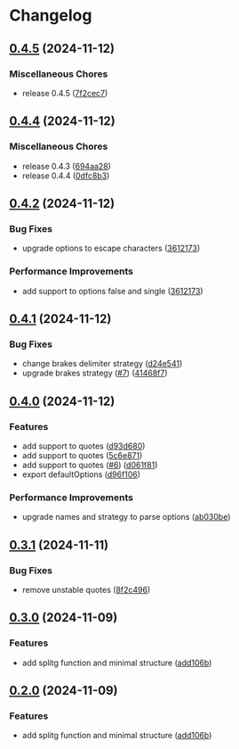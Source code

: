 # Changelog

## [0.4.5](https://github.com/JonDotsoy/splitg/compare/splitg-v0.4.4...splitg-v0.4.5) (2024-11-12)


### Miscellaneous Chores

* release 0.4.5 ([7f2cec7](https://github.com/JonDotsoy/splitg/commit/7f2cec76238accf827213f83b568ec70bbe3cdc2))

## [0.4.4](https://github.com/JonDotsoy/splitg/compare/splitg-v0.4.2...splitg-v0.4.4) (2024-11-12)


### Miscellaneous Chores

* release 0.4.3 ([694aa28](https://github.com/JonDotsoy/splitg/commit/694aa281f00a959f92221074c4fcd48c8af7f6ab))
* release 0.4.4 ([0dfc8b3](https://github.com/JonDotsoy/splitg/commit/0dfc8b36c505e4518bb836aa6c99ee5b6919c320))

## [0.4.2](https://github.com/JonDotsoy/splitg/compare/splitg-v0.4.1...splitg-v0.4.2) (2024-11-12)


### Bug Fixes

* upgrade options to escape characters ([3612173](https://github.com/JonDotsoy/splitg/commit/36121731d021f6a49f2d3766ec14a58fe681be36))


### Performance Improvements

* add support to options false and single ([3612173](https://github.com/JonDotsoy/splitg/commit/36121731d021f6a49f2d3766ec14a58fe681be36))

## [0.4.1](https://github.com/JonDotsoy/splitg/compare/splitg-v0.4.0...splitg-v0.4.1) (2024-11-12)


### Bug Fixes

* change brakes delimiter strategy ([d24e541](https://github.com/JonDotsoy/splitg/commit/d24e5415c4001d4033b4eb92595fa3ca0ac8ab1a))
* upgrade brakes strategy ([#7](https://github.com/JonDotsoy/splitg/issues/7)) ([41468f7](https://github.com/JonDotsoy/splitg/commit/41468f744c2cf11930668b1ff5f4e477bf715f1a))

## [0.4.0](https://github.com/JonDotsoy/splitg/compare/splitg-v0.3.1...splitg-v0.4.0) (2024-11-12)


### Features

* add support to quotes ([d93d680](https://github.com/JonDotsoy/splitg/commit/d93d6804761c03fdadcdc3e2e96d841676e52730))
* add support to quotes ([5c6e871](https://github.com/JonDotsoy/splitg/commit/5c6e8715721b3865a7f354c43bc190bedc9bab4a))
* add support to quotes ([#6](https://github.com/JonDotsoy/splitg/issues/6)) ([d061f81](https://github.com/JonDotsoy/splitg/commit/d061f8123b8b42780fc0f44f521638389eca4d00))
* export defaultOptions ([d96f106](https://github.com/JonDotsoy/splitg/commit/d96f106285d21f20daeb109a9c1e54ea51466b8b))


### Performance Improvements

* upgrade names and strategy to parse options ([ab030be](https://github.com/JonDotsoy/splitg/commit/ab030be7669222926d1acbfb2cb04c431e9689b7))

## [0.3.1](https://github.com/JonDotsoy/splitg/compare/splitg-v0.3.0...splitg-v0.3.1) (2024-11-11)


### Bug Fixes

* remove unstable quotes ([8f2c496](https://github.com/JonDotsoy/splitg/commit/8f2c496086715e888db1e489fcb83144945a3b04))

## [0.3.0](https://github.com/JonDotsoy/splitg/compare/splitg-v0.2.0...splitg-v0.3.0) (2024-11-09)


### Features

* add splitg function and minimal structure ([add106b](https://github.com/JonDotsoy/splitg/commit/add106b6eb2a3a5b0740cc8e70e7f2f6253f41d5))

## [0.2.0](https://github.com/JonDotsoy/splitg/compare/splitg-v0.1.0...splitg-v0.2.0) (2024-11-09)


### Features

* add splitg function and minimal structure ([add106b](https://github.com/JonDotsoy/splitg/commit/add106b6eb2a3a5b0740cc8e70e7f2f6253f41d5))
